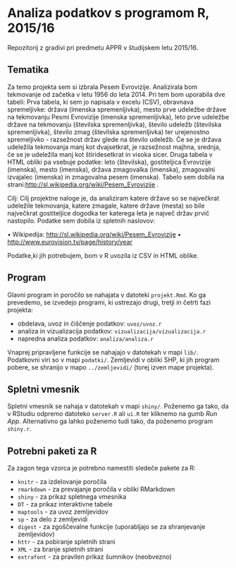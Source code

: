 # Analiza podatkov s programom R, 2015/16

Repozitorij z gradivi pri predmetu APPR v študijskem letu 2015/16.

## Tematika

Za temo projekta sem si izbrala Pesem Evrovizije. Analizirala bom tekmovanje od začetka v letu 1956 do leta 2014. Pri tem bom uporabila dve tabeli: Prva tabela, ki sem jo napisala v excelu (CSV), obravnava spremeljivke: država (imenska spremenljivka), mesto prve udeležbe države na tekmovanju Pesmi Evrovizije (imenska spremenljivka), leto prve udeležbe države na tekmovanju (številska spremenljivka), število udeležb (številska spremenljivka), število zmag (številska spremenljivka) ter urejenostno spremeljivko - razsežnost držav glede na število udeležb. Če se je država udeležila tekmovanja manj kot dvajsetkrat, je razsežnost majhna, srednja, če se je udeležila manj kot štiridesetkrat in visoka sicer. Druga tabela v HTML obliki pa vsebuje podatke: leto (številska), gostiteljica Evrovizije (imenska), mesto (imenska), država zmagovalka (imenska), zmagovalni izvajalec (imenska) in zmagovalna pesem (imenska). Tabelo sem dobila na strani:http://sl.wikipedia.org/wiki/Pesem_Evrovizije .

Cilj: Cilj projektne naloge je, da analiziram katere države so se največkrat udeležile tekmovanja, katere zmagale, katere države (mesta) so bile največkrat gostiteljice dogodka ter katerega leta je največ držav prvič nastopilo.
Podatke sem dobila iz spletnih naslovov:

•	Wikipedija: http://sl.wikipedia.org/wiki/Pesem_Evrovizije
•	http://www.eurovision.tv/page/history/year


Podatke,ki jih potrebujem, bom v R uvozila iz CSV in HTML oblike.


## Program

Glavni program in poročilo se nahajata v datoteki `projekt.Rmd`. Ko ga prevedemo,
se izvedejo programi, ki ustrezajo drugi, tretji in četrti fazi projekta:

* obdelava, uvoz in čiščenje podatkov: `uvoz/uvoz.r`
* analiza in vizualizacija podatkov: `vizualizacija/vizualizacija.r`
* napredna analiza podatkov: `analiza/analiza.r`

Vnaprej pripravljene funkcije se nahajajo v datotekah v mapi `lib/`. Podatkovni
viri so v mapi `podatki/`. Zemljevidi v obliki SHP, ki jih program pobere, se
shranijo v mapo `../zemljevidi/` (torej izven mape projekta).

## Spletni vmesnik

Spletni vmesnik se nahaja v datotekah v mapi `shiny/`. Poženemo ga tako, da v
RStudiu odpremo datoteko `server.R` ali `ui.R` ter kliknemo na gumb *Run App*.
Alternativno ga lahko poženemo tudi tako, da poženemo program `shiny.r`.

## Potrebni paketi za R

Za zagon tega vzorca je potrebno namestiti sledeče pakete za R:

* `knitr` - za izdelovanje poročila
* `rmarkdown` - za prevajanje poročila v obliki RMarkdown
* `shiny` - za prikaz spletnega vmesnika
* `DT` - za prikaz interaktivne tabele
* `maptools` - za uvoz zemljevidov
* `sp` - za delo z zemljevidi
* `digest` - za zgoščevalne funkcije (uporabljajo se za shranjevanje zemljevidov)
* `httr` - za pobiranje spletnih strani
* `XML` - za branje spletnih strani
* `extrafont` - za pravilen prikaz šumnikov (neobvezno)
